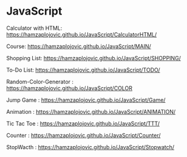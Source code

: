 # JavaScript
Calculator with HTML: https://hamzaplojovic.github.io/JavaScript/CalculatorHTML/

Course: https://hamzaplojovic.github.io/JavaScript/MAIN/

Shopping List: https://hamzaplojovic.github.io/JavaScript/SHOPPING/

To-Do List: https://hamzaplojovic.github.io/JavaScript/TODO/

Random-Color-Generator : https://hamzaplojovic.github.io/JavaScript/COLOR

Jump Game : https://hamzaplojovic.github.io/JavaScript/Game/

Animation : https://hamzaplojovic.github.io/JavaScript/ANIMATION/

Tic Tac Toe : https://hamzaplojovic.github.io/JavaScript/TTT/

Counter : https://hamzaplojovic.github.io/JavaScript/Counter/

StopWacth : https://hamzaplojovic.github.io/JavaScript/Stopwatch/
